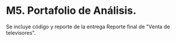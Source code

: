 # M5. Portafolio de Análisis.

Se incluye código y reporte de la entrega Reporte final de "Venta de televisores".
